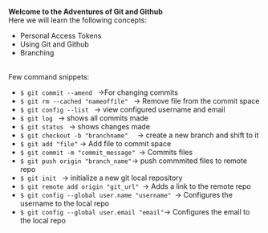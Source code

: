 **Welcome to the Adventures of Git and Github**
<br>
Here we will learn the following concepts: <br>
* Personal Access Tokens
* Using Git and Github
* Branching
<br>
Few command snippets:<br>
<ul>
<li><code>$ git commit --amend </code> ->For changing commits</li>
<li><code>$ git rm --cached "nameoffile" </code> -> Remove file from the commit space</li>
<li><code>$ git config --list </code> -> view configured username and email</li>
<li><code>$ git log </code> -> shows all commits made</li>
<li><code>$ git status </code> -> shows changes made</li>
<li><code>$ git checkout -b "branchname"  </code> -> create a new branch and shift to it</li>
<li><code>$ git add "file"</code> -> Add file to commit space </li>
<li><code>$ git commit -m "commit_message" </code>-> Commits files</li>
<li><code>$ git push origin "branch_name"</code>-> push commmited files to remote repo</li>
<li><code>$ git init </code> -> initialize a new git local repository</li>
<li><code>$ git remote add origin "git_url" </code>-> Adds a link to the remote repo</li>
<li><code>$ git config --global user.name "username" </code>-> Configures the username to the local repo</li>
<li><code>$ git config --global user.email "email"</code>-> Configures the email to the local repo</li>
</ul>
